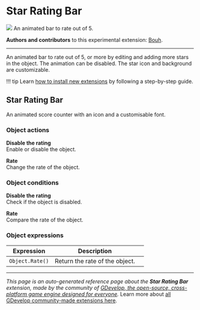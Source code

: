 # Star Rating Bar

<img src="https://asset-resources.gdevelop.io/public-resources/Icons/745c5811a2856b9b828e959b496d50dd52e0b5879f372e411675f38a5708775d_star-half-full.svg" class="extension-icon"></img>
An animated bar to rate out of 5.

**Authors and contributors** to this experimental extension: [Bouh](https://gd.games/Bouh).

---

An animated bar to rate out of 5, or more by editing and adding more stars in the object.
The animation can be disabled.
The star icon and background are customizable.

!!! tip
    Learn [how to install new extensions](/gdevelop5/extensions/search) by following a step-by-step guide.



## Star Rating Bar 

An animated score counter with an icon and a customisable font. 

### Object actions

**Disable the rating**  
Enable or disable the object.

**Rate**  
Change the rate of the object.

### Object conditions

**Disable the rating**  
Check if the object is disabled.

**Rate**  
Compare the rate of the object.

### Object expressions

| Expression | Description |  |
|-----|-----|-----|
| `Object.Rate()` | Return the rate of the object. ||


---

*This page is an auto-generated reference page about the **Star Rating Bar** extension, made by the community of [GDevelop, the open-source, cross-platform game engine designed for everyone](https://gdevelop.io/).* Learn more about [all GDevelop community-made extensions here](/gdevelop5/extensions).
